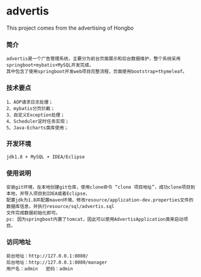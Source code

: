 # advertis
This project comes from the advertising of Hongbo
### 简介
    advertis是一个广告管理系统，主要分为前台页面展示和后台数据维护，整个系统采用springboot+mybatis+MySQL开发完成，
    其中包含了使用springboot开发web项目完整流程，页面使用bootstrap+thymeleaf。
### 技术要点
    1、AOP请求日志处理；
    2、mybatis分页拦截；
    3、自定义Exception处理；
    4、Scheduler定时任务实现；
    5、Java-Echarts类库使用；
### 开发环境
    jdk1.8 + MySQL + IDEA/Eclipse
### 使用说明
    安装git环境，在本地创建git仓库，使用clone命令 “clone 项目地址”，成功clone项目到本地，并导入项目到IDEA或者Eclipse，
    配置jdk为1.8并配置maven环境，修改resource/application-dev.properties文件的数据库信息，并执行resource/sql/advertis.sql
    文件完成数据初始化即可。
    ps: 因为springboot内置了tomcat，因此可以使用AdvertisApplication类来启动项目。
### 访问地址
    
    前台地址：http://127.0.0.1:8080/
    后台地址：http://127.0.0.1:8080/manager
    用户名：admin   密码：admin
    
    
    




